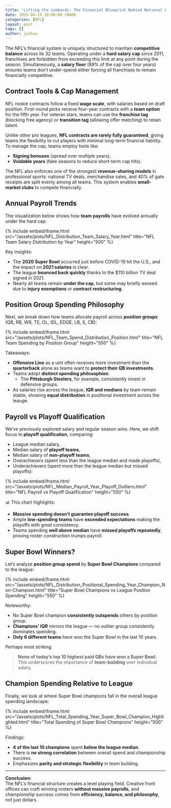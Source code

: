 ```yaml
---
title: 'Lifting the Lombardi: The Financial Blueprint Behind National Football League Champions'
date: 2025-04-19 20:00:00 +0000
categories: [NFL]
layout: post
tags: []
author: joshua
---
```


The NFL’s financial system is uniquely structured to maintain **competitive balance** across its 32 teams. Operating under a **hard salary cap** since 2011, franchises are forbidden from exceeding this limit at any point during the season. Simultaneously, a **salary floor** (89% of the cap over four years) ensures teams don’t under-spend either forcing all franchises to remain financially competitive.

## Contract Tools & Cap Management

NFL rookie contracts follow a fixed **wage scale**, with salaries based on draft position. First-round picks receive four-year contracts with a **team option** for the fifth year. For veteran stars, teams can use the **franchise tag** (blocking free agency) or **transition tag** (allowing offer matching) to retain talent.

Unlike other pro leagues, **NFL contracts are rarely fully guaranteed**, giving teams the flexibility to cut players with minimal long-term financial liability. To manage the cap, teams employ tools like:
- **Signing bonuses** (spread over multiple years),
- **Voidable years** (fake seasons to reduce short-term cap hits).

The NFL also enforces one of the strongest **revenue-sharing models** in professional sports: national TV deals, merchandise sales, and 40% of gate receipts are split evenly among all teams. This system enables **small-market clubs** to compete financially.

## Annual Payroll Trends

The visualization below shows how **team payrolls** have evolved annually under the hard cap:

{% include embed/iframe.html 
  src="/assets/plots/NFL_Distribution_Team_Salary_Year.html" 
  title="NFL Team Salary Distribution by Year" 
  height="500" 
%}

Key insights:
- The **2020 Super Bowl** occurred just before COVID-19 hit the U.S., and the impact on **2021 salaries** is clear.
- The league **bounced back quickly** thanks to the $110 billion TV deal signed in 2021.
- Nearly all teams remain **under the cap**, but some may briefly exceed due to **injury exemptions** or **contract restructuring**.

## Position Group Spending Philosophy

Next, we break down how teams allocate payroll across **position groups** (QB, RB, WR, TE, OL, IDL, EDGE, LB, S, CB):

{% include embed/iframe.html 
  src="/assets/plots/NFL_Team_Spend_Distribution_Position.html" 
  title="NFL Team Spending by Position Group" 
  height="550" 
%}

Takeaways:
- **Offensive Line** as a unit often receives more investment than the **quarterback** alone as teams want to **protect their QB investments**.
- Teams adopt **distinct spending philosophies**:
  - The **Pittsburgh Steelers**, for example, consistently invest in defensive groups.
- As salaries rise across the league, **IQR and medians** by team remain stable, showing **equal distribution** in positional investment across the leauge.

## Payroll vs Playoff Qualification

We’ve previously explored salary and regular season wins. Here, we shift focus to **playoff qualification**, comparing:
- League median salary,
- Median salary of **playoff teams**,
- Median salary of **non-playoff teams**,
- Overachievers (spent less than the league median and made playoffs),
- Underachievers (spent more than the league median but missed playoffs):

{% include embed/iframe.html 
  src="/assets/plots/NFL_Median_Payroll_Year_Playoff_Outliers.html" 
  title="NFL Payroll vs Playoff Qualification" 
  height="550" 
%}

📊 This chart highlights:
- **Massive spending doesn’t guarantee playoff success**.
- Ample **low-spending teams** have **exceeded expectations** making the playoffs with great consistency.
- Teams spending **well above median** have **missed playoffs repeatedly**, proving roster construction trumps payroll.

## Super Bowl Winners?

Let’s analyze **position group spend** by **Super Bowl Champions** compared to the league:

{% include embed/iframe.html 
  src="/assets/plots/NFL_Distribution_Positional_Spending_Year_Champion_Non-Champion.html" 
  title="Super Bowl Champions vs League Position Spending" 
  height="550" 
%}
 
Noteworthy:
- No Super Bowl champion **consistently outspends** others by position group.
- **Champions' IQR** mirrors the league — no outlier group consistently dominates spending.
- **Only 6 different teams** have won the Super Bowl in the last 10 years.

Perhaps most striking:  
> **None of today’s top 10 highest paid QBs have won a Super Bowl.**  
This underscores the importance of **team-building** over individual salary.

## Champion Spending Relative to League

Finally, we look at where Super Bowl champions fall in the overall league spending landscape:

{% include embed/iframe.html 
  src="/assets/plots/NFL_Total_Spending_Year_Super_Bowl_Champion_Highlighted.html" 
  title="Total Spending of Super Bowl Champions" 
  height="500" 
%}
 
Findings:
- **4 of the last 10 champions** spent **below the league median**.
- There is **no strong correlation** between overall spend and championship success.
- Emphasizes **parity and strategic flexibility** in team building.

---

**Conclusion:**  
The NFL’s financial structure creates a level playing field. Creative front offices can craft winning rosters **without massive payrolls**, and championship success comes from **efficiency, balance, and philosophy**, not just dollars.
